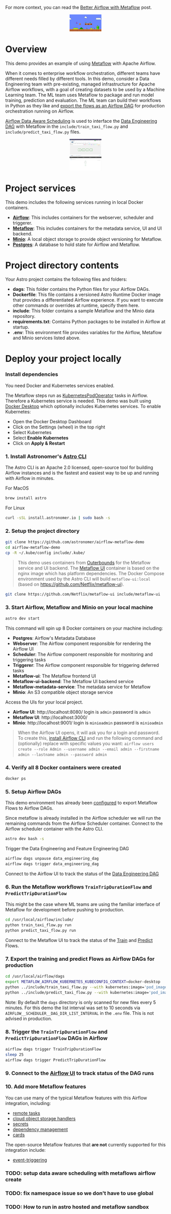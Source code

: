 For more context, you can read the [Better Airflow with Metaflow](https://outerbounds.com/blog/better-airflow-with-metaflow/) post.

<a href="https://outerbounds.com/blog/better-airflow-with-metaflow/">
<img style="display: block; float: left; max-width: 20%; height: auto; margin: auto; float: none!important;" src="include/images/better-airflow.png"/>
</a>

  
Overview
========
This demo provides an example of using [Metaflow](https://metaflow.org/) with Apache Airflow.  
  
When it comes to enterprise workflow orchestration, different teams have different needs filled by different tools.  In this demo, consider a Data Engineering team with pre-existing, managed infrastructure for Apache Airflow workflows, with a goal of creating datasets to be used by a Machine Learning team.  The ML team uses Metaflow to package and run model training, prediction and evaluation. The ML team can build their workflows in Python as they like and [export the flows as an Airflow DAG](https://docs.metaflow.org/production/scheduling-metaflow-flows/scheduling-with-airflow) for production orchestration running on Airflow.  
  
[Airflow Data Aware Scheduling](https://docs.astronomer.io/learn/airflow-datasets) is used to interface the [Data Engineering DAG](dags/data_engineering_dag.py) with Metaflow in the `include/train_taxi_flow.py` and `include/predict_taxi_flow.py` files.

<img style="display: block; float: left; max-width: 20%; height: auto; margin: auto; float: none!important;" src="include/images/airflow.png"/> <img style="display: block; float: right; max-width: 20%; height: auto; margin: auto; float: none!important;" src="include/images/metaflow.png"/>
  
Project services
================

This demo includes the following services running in local Docker containers.

- [**Airflow**](https://airflow.apache.org/):  This includes containers for the webserver, scheduler and triggerer.
- [**Metaflow**](https://metaflow.org/): This includes containers for the metadata service, UI and UI backend.
- [**Minio**](https://min.io/): A local object storage to provide object versioning for Metaflow.  
- [**Postgres**](https://www.postgresql.org/): A database to hold state for Airflow and Metaflow.
  
Project directory contents
================

Your Astro project contains the following files and folders:

- **dags**: This folder contains the Python files for your Airflow DAGs. 
- **Dockerfile**: This file contains a versioned Astro Runtime Docker image that provides a differentiated Airflow experience. If you want to execute other commands or overrides at runtime, specify them here.
- **include**: This folder contains a sample Metaflow and the Minio data repository.
- **requirements.txt**: Contains Python packages to be installed in Airflow at startup.
- **.env**: This environment file provides variables for the Airflow, Metaflow and Minio services listed above.

Deploy your project locally
===========================

### Install dependencies
You need Docker and Kubernetes services enabled.

The Metaflow steps run as [KubernetesPodOperator](https://airflow.apache.org/docs/apache-airflow-providers-cncf-kubernetes/stable/operators.html) tasks in Airflow.  Therefore a Kubernetes service is needed.  This demo was built using [Docker Desktop](https://www.docker.com/products/docker-desktop/) which optionally includes Kubernetes services.  To enable Kubernetes:
- Open the Docker Desktop Dashboard
- Click on the Settings (wheel) in the top right
- Select Kubernetes
- Select __Enable Kubernetes__
- Click on __Apply & Restart__ 

### 1. Install Astronomer's [Astro CLI](https://github.com/astronomer/astro-cli)
The Astro CLI is an Apache 2.0 licensed, open-source tool for building Airflow instances and is the fastest and easiest way to be up and running with Airflow in minutes. 
  
For MacOS  
```bash
brew install astro
```
  
For Linux
```bash
curl -sSL install.astronomer.io | sudo bash -s
```
  
### 2. Setup the project directory
```sh
git clone https://github.com/astronomer/airflow-metaflow-demo
cd airflow-metaflow-demo
cp -R ~/.kube/config include/.kube/
```

> This demo uses containers from [Outerbounds](https://outerbounds.com/) for the Metaflow service and UI backend.  The [Metaflow UI](https://gallery.ecr.aws/outerbounds/metaflow_ui) container is based on the nginx image which has platform dependencies. The Docker Compose environment used by the Astro CLI will build `metaflow-ui:local` (based on https://github.com/Netflix/metaflow-ui).
  
```bash
git clone https://github.com/Netflix/metaflow-ui include/metaflow-ui
```
  
### 3. Start Airflow, Metaflow and Minio on your local machine 
```sh
astro dev start
```
  
This command will spin up 8 Docker containers on your machine including:

- **Postgres**: Airflow's Metadata Database
- **Webserver**: The Airflow component responsible for rendering the Airflow UI
- **Scheduler**: The Airflow component responsible for monitoring and triggering tasks
- **Triggerer**: The Airflow component responsible for triggering deferred tasks
- **Metaflow-ui**: The Metaflow frontend UI
- **Metaflow-ui-backend**: The Metaflow UI backend service
- **Metaflow-metadata-service**: The metadata service for Metaflow
- **Minio**: An S3 compatible object storage service
  
Access the UIs for your local project. 
- **Airflow UI**: http://localhost:8080/ login is `admin` password is `admin`
- **Metaflow UI**: http://localhost:3000/
- **Minio**: http://localhost:9001/ login is `minioadmin` password is `minioadmin`

> When the Airflow UI opens, it will ask you for a login and password. To create this, [install Airflow CLI](https://airflow.apache.org/docs/apache-airflow/stable/start.html#quick-start) and run the following command and (optionally) replace with specific values you want: `airflow users  create --role Admin --username admin --email admin --firstname admin --lastname admin --password admin`
  
### 4. Verify all 8 Docker containers were created 
```sh
docker ps
```
  
### 5. Setup Airflow DAGs
  
This demo environment has already been [configured](https://outerbounds.com/engineering/operations/airflow/#configuring-metaflow-for-airflow) to export Metaflow Flows to Airflow DAGs.

Since metaflow is already installed in the Airflow scheduler we will run the remaining commands from the Airflow Scheduler container.  Connect to the Airflow scheduler container with the Astro CLI.

```sh
astro dev bash -s
```

Trigger the Data Engineering and Feature Engineering DAG
```bash
airflow dags unpause data_engineering_dag
airflow dags trigger data_engineering_dag
```
  
Connect to the Airflow UI to track the status of the [Data Engineering DAG](http://localhost:8080/dags/data_engineering_dag/grid)

### 6. Run the Metaflow workflows `TrainTripDurationFlow` and `PredictTripDurationFlow`
This might be the case where ML teams are using the familiar interface of Metaflow for development before pushing to production.
```bash
cd /usr/local/airflow/include/
python train_taxi_flow.py run
python predict_taxi_flow.py run
```

Connect to the Metaflow UI to track the status of the [Train](http://localhost:3000/TrainTripDurationFlow/1) and [Predict](http://localhost:3000/PredictTripDurationFlow/2) Flows.

### 7. Export the training and predict Flows as Airflow DAGs for production
```bash
cd /usr/local/airflow/dags
export METAFLOW_AIRFLOW_KUBERNETES_KUBECONFIG_CONTEXT=docker-desktop
python ../include/train_taxi_flow.py --with kubernetes:image='pod_image:local' --with environment:vars='{"AWS_ACCESS_KEY_ID": "minioadmin", "AWS_SECRET_ACCESS_KEY": "minioadmin"}' airflow create train_taxi_dag.py
python ../include/predict_taxi_flow.py --with kubernetes:image='pod_image:local' --with environment:vars='{"AWS_ACCESS_KEY_ID": "minioadmin", "AWS_SECRET_ACCESS_KEY": "minioadmin"}' airflow create predict_taxi_dag.py
```

Note: By default the `dags` directory is only scanned for new files every 5 minutes.  For this demo the list interval was set to 10 seconds via `AIRFLOW__SCHEDULER__DAG_DIR_LIST_INTERVAL` in the `.env` file.  This is not advised in production.
    
### 8. Trigger the `TrainTripDurationFlow` and `PredictTripDurationFlow` DAGs in Airflow
```bash
airflow dags trigger TrainTripDurationFlow
sleep 25
airflow dags trigger PredictTripDurationFlow
```  
### 9. Connect to the [Airflow UI](http://localhost:8080/) to track status of the DAG runs

### 10. Add more Metaflow features
You can use many of the typical Metaflow features with this Airflow integration, including: 
- [remote tasks](https://docs.metaflow.org/scaling/remote-tasks/introduction)
- [cloud object storage handlers](https://docs.metaflow.org/scaling/data)
- [secrets](https://docs.metaflow.org/scaling/secrets)
- [dependency management](https://docs.metaflow.org/scaling/dependencies)
- [cards](https://docs.metaflow.org/api/cards)

The open-source Metaflow features that **are not** currently supported for this integration include:
- [event-triggering](https://docs.metaflow.org/api/argoevent)


### TODO: setup data aware scheduling with metaflows airflow create
### TODO: fix namespace issue so we don't have to use global
### TODO: How to run in astro hosted and metaflow sandbox